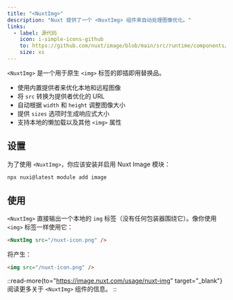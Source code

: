 ```yaml
---
title: "<NuxtImg>"
description: "Nuxt 提供了一个 <NuxtImg> 组件来自动处理图像优化。"
links:
  - label: 源代码
    icon: i-simple-icons-github
    to: https://github.com/nuxt/image/blob/main/src/runtime/components/nuxt-img.ts
    size: xs
---
```


`<NuxtImg>` 是一个用于原生 `<img>` 标签的即插即用替换品。

- 使用内置提供者来优化本地和远程图像
- 将 `src` 转换为提供者优化的 URL
- 自动根据 `width` 和 `height` 调整图像大小
- 提供 `sizes` 选项时生成响应式大小
- 支持本地的懒加载以及其他 `<img>` 属性

## 设置

为了使用 `<NuxtImg>`，你应该安装并启用 Nuxt Image 模块：

```bash [Terminal]
npx nuxi@latest module add image
```

## 使用

`<NuxtImg>` 直接输出一个本地的 `img` 标签（没有任何包装器围绕它）。像你使用 `<img>` 标签一样使用它：

```html
<NuxtImg src="/nuxt-icon.png" />
```

将产生：

```html
<img src="/nuxt-icon.png" />
```

::read-more{to="https://image.nuxt.com/usage/nuxt-img" target="_blank"}
阅读更多关于 `<NuxtImg>` 组件的信息。
::

